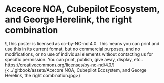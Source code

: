 # Acecore NOA, Cubepilot Ecosystem, and George Herelink, the right combination

![This poster is licensed as cc-by-NC-nd 4.0. This means you can print and use this in its current format, but no commercial purposes, and no modifications, or no use of individual elements without contacting us for specific permission. You can print, publish, give away, display, etc..
https://creativecommons.org/licenses/by-nc-nd/4.0/](<../.gitbook/assets/Acecore NOA, Cubepilot Ecosystem, and George Herelink, the right combination.jpg>)
